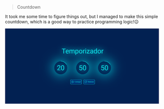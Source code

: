 > Countdown

It took me some time to figure things out, but I managed to make this simple countdown, which is a good
way to practice programming logic!😉

<img src="./images/screenShotCountDown(updated).png" />
